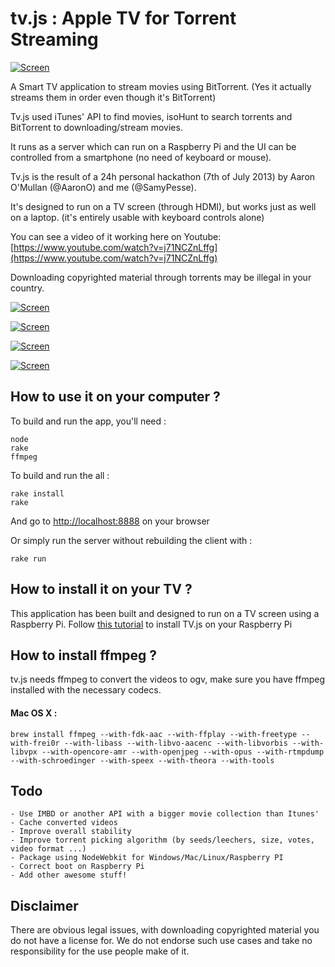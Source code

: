 tv.js : Apple TV for Torrent Streaming
====

[![Screen](https://raw.github.com/SamyPesse/movies/master/screens/2.png)](https://raw.github.com/SamyPesse/movies/master/screens/2b.png)

A Smart TV application to stream movies using BitTorrent. (Yes it actually streams them in order even though it's BitTorrent)

Tv.js used iTunes' API to find movies, isoHunt to search torrents and BitTorrent to downloading/stream movies.

It runs as a server which can run on a Raspberry Pi and the UI can be controlled from a smartphone (no need of keyboard or mouse).

Tv.js is the result of a 24h personal hackathon (7th of July 2013) by Aaron O'Mullan (@AaronO) and me (@SamyPesse).

It's designed to run on a TV screen (through HDMI), but works just as well on a laptop. (it's entirely usable with keyboard controls alone)

You can see a video of it working here on Youtube: [https://www.youtube.com/watch?v=j71NCZnLffg](https://www.youtube.com/watch?v=j71NCZnLffg)

Downloading copyrighted material through torrents may be illegal in your country.

[![Screen](https://raw.github.com/SamyPesse/movies/master/screens/1.png)](https://raw.github.com/SamyPesse/movies/master/screens/1b.png)

[![Screen](https://raw.github.com/SamyPesse/movies/master/screens/3.png)](https://raw.github.com/SamyPesse/movies/master/screens/3b.png)

[![Screen](https://raw.github.com/SamyPesse/movies/master/screens/4.png)](https://raw.github.com/SamyPesse/movies/master/screens/4b.png)

[![Screen](https://raw.github.com/SamyPesse/movies/master/screens/5.png)](https://raw.github.com/SamyPesse/movies/master/screens/5b.png)





## How to use it on your computer ?

To build and run the app, you'll need :

    node
    rake
    ffmpeg


To build and run the all :

    rake install
    rake

And go to [http://localhost:8888](http://localhost:8888) on your browser

Or simply run the server without rebuilding the client with :

    rake run


## How to install it on your TV ?

This application has been built and designed to run on a TV screen using a Raspberry Pi.
Follow [this tutorial](https://github.com/SamyPesse/tv.js/blob/master/raspberrypi/README.md) to install TV.js on your Raspberry Pi

## How to install ffmpeg ?

tv.js needs ffmpeg to convert the videos to ogv, make sure you have ffmpeg installed with the necessary codecs.

#### Mac OS X :

    brew install ffmpeg --with-fdk-aac --with-ffplay --with-freetype --with-frei0r --with-libass --with-libvo-aacenc --with-libvorbis --with-libvpx --with-opencore-amr --with-openjpeg --with-opus --with-rtmpdump --with-schroedinger --with-speex --with-theora --with-tools


## Todo
    - Use IMBD or another API with a bigger movie collection than Itunes'
    - Cache converted videos
    - Improve overall stability
    - Improve torrent picking algorithm (by seeds/leechers, size, votes, video format ...)
    - Package using NodeWebkit for Windows/Mac/Linux/Raspberry PI
    - Correct boot on Raspberry Pi
    - Add other awesome stuff!


## Disclaimer

There are obvious legal issues, with downloading copyrighted material you do not have a license for. We do not endorse such use cases and take no responsibility for the use people make of it.

